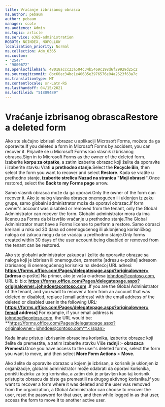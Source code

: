 ```yaml
---
title: Vraćanje izbrisanog obrasca
ms.author: pebaum
author: pebaum
manager: scotv
ms.audience: Admin
ms.topic: article
ms.service: o365-administration
ROBOTS: NOINDEX, NOFOLLOW
localization_priority: Normal
ms.collection: Adm_O365
ms.custom:
- "2547"
- "9000672"
ms.openlocfilehash: 48018accc23a504c34b5469c198d6f29929d25c2
ms.sourcegitcommit: 8bc60ec34bc1e40685e3976576e04a2623f63a7c
ms.translationtype: MT
ms.contentlocale: sr-Latn-RS
ms.lasthandoff: 04/15/2021
ms.locfileid: "51809489"
---
```

# <a name="restore-a-deleted-form"></a><span data-ttu-id="e90b5-102">Vraćanje izbrisanog obrasca</span><span class="sxs-lookup"><span data-stu-id="e90b5-102">Restore a deleted form</span></span>

<span data-ttu-id="e90b5-103">Ako ste slučajno izbrisali obrazac u aplikaciji Microsoft Forms, možete da ga oporavite.</span><span class="sxs-lookup"><span data-stu-id="e90b5-103">If you deleted a form in Microsoft Forms by accident, you can recover it.</span></span> <span data-ttu-id="e90b5-104">Prijavite se u Microsoft Forms kao vlasnik izbrisanog obrasca.</span><span class="sxs-lookup"><span data-stu-id="e90b5-104">Sign in to Microsoft Forms as the owner of the deleted form.</span></span> <span data-ttu-id="e90b5-105">Izaberite **korpu za otpatke**, a zatim izaberite obrazac koji želite da oporavite i izaberite stavku Vrati **u prethodno stanje**.</span><span class="sxs-lookup"><span data-stu-id="e90b5-105">Select the **Recycle Bin**, then select the form you want to recover and select **Restore**.</span></span> <span data-ttu-id="e90b5-106">Kada se vratite u prethodno stanje, **izaberite strelicu Nazad na stranicu "Moji obrasci".**</span><span class="sxs-lookup"><span data-stu-id="e90b5-106">Once restored, select the **Back to my Forms page** arrow.</span></span>

<span data-ttu-id="e90b5-107">Samo vlasnik obrasca može da ga oporavi.</span><span class="sxs-lookup"><span data-stu-id="e90b5-107">Only the owner of the form can recover it.</span></span> <span data-ttu-id="e90b5-108">Ako je nalog vlasnika obrasca onemogućen ili uklonjen iz zaku grupe, samo globalni administrator može da oporavi obrazac.</span><span class="sxs-lookup"><span data-stu-id="e90b5-108">If form owner's account was disabled or removed from the tenant, only the Global Administrator can recover the form.</span></span> <span data-ttu-id="e90b5-109">Globalni administrator mora da ima licencu za Forms da bi izvršio vraćanje u prethodno stanje.</span><span class="sxs-lookup"><span data-stu-id="e90b5-109">The Global Administrator must have a Forms license to perform a restore.</span></span> <span data-ttu-id="e90b5-110">Samo obrasci kreirani u roku od 30 dana od onemogućenog ili uklonjenog korisničkog naloga od zakuca mogu da se vraćaju u prethodno stanje.</span><span class="sxs-lookup"><span data-stu-id="e90b5-110">Only forms created within 30 days of the user account being disabled or removed from the tenant can be restored.</span></span>

<span data-ttu-id="e90b5-111">Ako ste globalni administrator zakupca i želite da oporavite obrazac sa naloga koji je izbrisan ili onemogućen, zamenite [adresu e-pošte] adresom izbrisanog ili onemogućenog korisnika na sledećoj URL adresi: **https://forms.office.com/Pages/delegatepage.aspx?originalowner= [adresa** e-pošte] Na primer, ako je vaša e-adresa johndoe@contoso.com, URL bi bio: **https://forms.office.com/Pages/delegatepage.aspx?originalowner=johndoe@contoso.com** .</span><span class="sxs-lookup"><span data-stu-id="e90b5-111">If you are the Global Administrator of the tenant, and you want to recover a form from an account that was deleted or disabled, replace [email address] with the email address of the deleted or disabled user in the following URL: **https://forms.office.com/Pages/delegatepage.aspx?originalowner=[email address]** For example, if your email address is johndoe@contoso.com, the URL would be: **https://forms.office.com/Pages/delegatepage.aspx?originalowner=johndoe@contoso.com**.</span></span> 

<span data-ttu-id="e90b5-112">Kada imate pristup izbrisanim obrascima korisnika, izaberite obrazac koji želite da premestite, a zatim izaberite stavku Više **radnji**  >  **obrazaca Premesti**.</span><span class="sxs-lookup"><span data-stu-id="e90b5-112">Once you have access to the user's deleted forms, select the form you want to move, and then select **More Form Actions** > **Move**.</span></span>

<span data-ttu-id="e90b5-113">Ako želite da oporavite obrazac u kojem je izbrisan, a korisnik je uklonjen iz organizacije, globalni administrator može odabrati da oporavi korisnika, poništi lozinku za tog korisnika, a zatim dok je prijavljen kao taj korisnik pristupite obrascu da biste ga premestili na drugog aktivnog korisnika.</span><span class="sxs-lookup"><span data-stu-id="e90b5-113">If you want to recover a form where it was deleted and the user was removed from the organization, a Global Administrator can choose to recover the user, reset the password for that user, and then while logged in as that user, access the form to move it to another active user.</span></span> 